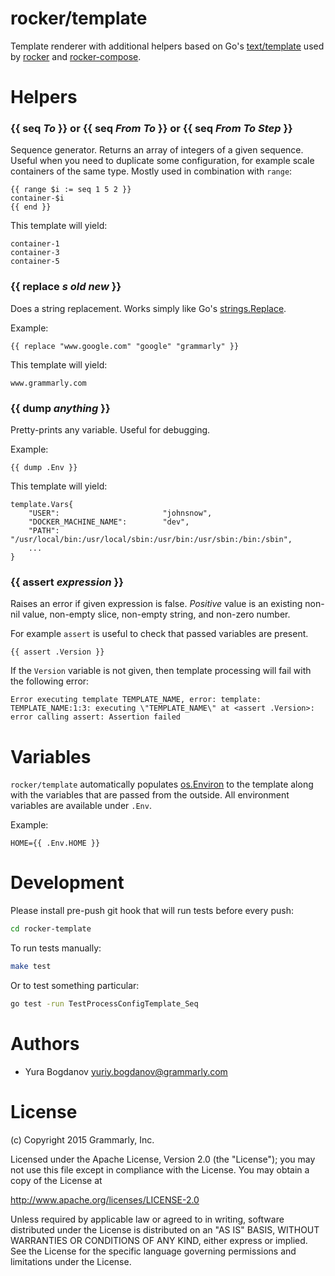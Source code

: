 # rocker/template

Template renderer with additional helpers based on Go's [text/template](http://golang.org/pkg/text/template/) used by [rocker](https://github.com/grammarly/rocker) and [rocker-compose](https://github.com/grammarly/rocker-compose).

# Helpers

### {{ seq *To* }} or {{ seq *From* *To* }} or {{ seq *From* *To* *Step* }}
Sequence generator. Returns an array of integers of a given sequence. Useful when you need to duplicate some configuration, for example scale containers of the same type. Mostly used in combination with `range`:
```
{{ range $i := seq 1 5 2 }}
container-$i
{{ end }}
```

This template will yield:
```
container-1
container-3
container-5
```

### {{ replace *s* *old* *new* }}
Does a string replacement. Works simply like Go's [strings.Replace](http://golang.org/pkg/strings/#Replace).

Example:
```
{{ replace "www.google.com" "google" "grammarly" }}
```

This template will yield:
```
www.grammarly.com
```

### {{ dump *anything* }}
Pretty-prints any variable. Useful for debugging.

Example:
```
{{ dump .Env }}
```

This template will yield:
```
template.Vars{
    "USER":                       "johnsnow",
    "DOCKER_MACHINE_NAME":        "dev",
    "PATH":                       "/usr/local/bin:/usr/local/sbin:/usr/bin:/usr/sbin:/bin:/sbin",
    ...
}
```

### {{ assert *expression* }}
Raises an error if given expression is false. *Positive* value is an existing non-nil value, non-empty slice, non-empty string, and non-zero number.

For example `assert` is useful to check that passed variables are present.

```
{{ assert .Version }}
```

If the `Version` variable is not given, then template processing will fail with the following error:

```
Error executing template TEMPLATE_NAME, error: template: TEMPLATE_NAME:1:3: executing \"TEMPLATE_NAME\" at <assert .Version>: error calling assert: Assertion failed
```

# Variables
`rocker/template` automatically populates [os.Environ](https://golang.org/pkg/os/#Environ) to the template along with the variables that are passed from the outside. All environment variables are available under `.Env`.

Example:
```
HOME={{ .Env.HOME }}
```

# Development

Please install pre-push git hook that will run tests before every push:

```bash
cd rocker-template
```

To run tests manually:

```bash
make test
```

Or to test something particular:

```bash
go test -run TestProcessConfigTemplate_Seq
```

# Authors

- Yura Bogdanov <yuriy.bogdanov@grammarly.com>

# License

(c) Copyright 2015 Grammarly, Inc.

Licensed under the Apache License, Version 2.0 (the "License");
you may not use this file except in compliance with the License.
You may obtain a copy of the License at

http://www.apache.org/licenses/LICENSE-2.0

Unless required by applicable law or agreed to in writing, software
distributed under the License is distributed on an "AS IS" BASIS,
WITHOUT WARRANTIES OR CONDITIONS OF ANY KIND, either express or implied.
See the License for the specific language governing permissions and
limitations under the License.
